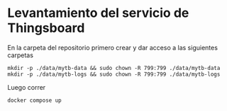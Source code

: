 # Levantamiento del servicio de Thingsboard

En la carpeta del repositorio primero crear y dar acceso a las siguientes carpetas

``` 
mkdir -p ./data/mytb-data && sudo chown -R 799:799 ./data/mytb-data
mkdir -p ./data/mytb-logs && sudo chown -R 799:799 ./data/mytb-logs
```

Luego correr 

```
docker compose up
```
